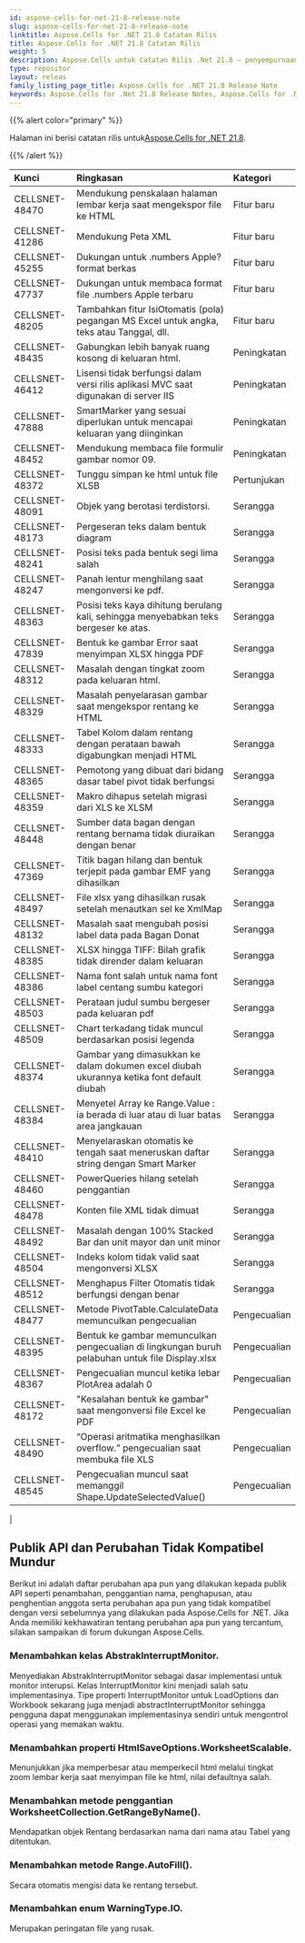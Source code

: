 ```yaml
---
id: aspose-cells-for-net-21-8-release-note
slug: aspose-cells-for-net-21-8-release-note
linktitle: Aspose.Cells for .NET 21.8 Catatan Rilis
title: Aspose.Cells for .NET 21.8 Catatan Rilis
weight: 5
description: Aspose.Cells untuk Catatan Rilis .Net 21.8 – penyempurnaan terbaru, fitur baru, dan perbaikan
type: repositor
layout: releas
family_listing_page_title: Aspose.Cells for .NET 21.8 Release Note
keywords: Aspose.Cells for .Net 21.8 Release Notes, Aspose.Cells for .Net 21.8 updates and fixe
---
```

{{% alert color="primary" %}}

 Halaman ini berisi catatan rilis untuk[Aspose.Cells for .NET 21.8](https://www.nuget.org/packages/Aspose.Cells/21.8.0).

{{% /alert %}}

|**Kunci**|**Ringkasan**|**Kategori**|
| :- | :- | :- |
|CELLSNET-48470|Mendukung penskalaan halaman lembar kerja saat mengekspor file ke HTML|Fitur baru|
|CELLSNET-41286|Mendukung Peta XML|Fitur baru|
|CELLSNET-45255|Dukungan untuk .numbers Apple? format berkas|Fitur baru|
|CELLSNET-47737| Dukungan untuk membaca format file .numbers Apple terbaru|Fitur baru|
|CELLSNET-48205|Tambahkan fitur IsiOtomatis (pola) pegangan MS Excel untuk angka, teks atau Tanggal, dll.|Fitur baru|
|CELLSNET-48435|Gabungkan lebih banyak ruang kosong di keluaran html.|Peningkatan|
|CELLSNET-46412|Lisensi tidak berfungsi dalam versi rilis aplikasi MVC saat digunakan di server IIS|Peningkatan|
|CELLSNET-47888|SmartMarker yang sesuai diperlukan untuk mencapai keluaran yang diinginkan|Peningkatan|
|CELLSNET-48452|Mendukung membaca file formulir gambar nomor 09.|Peningkatan|
|CELLSNET-48372|Tunggu simpan ke html untuk file XLSB|Pertunjukan|
|CELLSNET-48091|Objek yang berotasi terdistorsi.|Serangga|
|CELLSNET-48173|Pergeseran teks dalam bentuk diagram|Serangga|
|CELLSNET-48241|Posisi teks pada bentuk segi lima salah|Serangga|
|CELLSNET-48247|Panah lentur menghilang saat mengonversi ke pdf.|Serangga|
|CELLSNET-48363|Posisi teks kaya dihitung berulang kali, sehingga menyebabkan teks bergeser ke atas.|Serangga|
|CELLSNET-47839|Bentuk ke gambar Error saat menyimpan XLSX hingga PDF|Serangga|
|CELLSNET-48312|Masalah dengan tingkat zoom pada keluaran html.|Serangga|
|CELLSNET-48329|Masalah penyelarasan gambar saat mengekspor rentang ke HTML|Serangga|
|CELLSNET-48333| Tabel Kolom dalam rentang dengan perataan bawah digabungkan menjadi HTML|Serangga|
|CELLSNET-48365| Pemotong yang dibuat dari bidang dasar tabel pivot tidak berfungsi|Serangga|
|CELLSNET-48359|Makro dihapus setelah migrasi dari XLS ke XLSM|Serangga|
|CELLSNET-48448|Sumber data bagan dengan rentang bernama tidak diuraikan dengan benar|Serangga|
|CELLSNET-47369|Titik bagan hilang dan bentuk terjepit pada gambar EMF yang dihasilkan|Serangga|
|CELLSNET-48497|File xlsx yang dihasilkan rusak setelah menautkan sel ke XmlMap|Serangga|
|CELLSNET-48132| Masalah saat mengubah posisi label data pada Bagan Donat|Serangga|
|CELLSNET-48385|XLSX hingga TIFF: Bilah grafik tidak dirender dalam keluaran|Serangga|
|CELLSNET-48386|Nama font salah untuk nama font label centang sumbu kategori|Serangga|
|CELLSNET-48503|Perataan judul sumbu bergeser pada keluaran pdf|Serangga|
|CELLSNET-48509|Chart terkadang tidak muncul berdasarkan posisi legenda|Serangga|
|CELLSNET-48374|Gambar yang dimasukkan ke dalam dokumen excel diubah ukurannya ketika font default diubah|Serangga|
|CELLSNET-48384|Menyetel Array ke Range.Value : ia berada di luar atau di luar batas area jangkauan|Serangga|
|CELLSNET-48410|Menyelaraskan otomatis ke tengah saat meneruskan daftar string dengan Smart Marker|Serangga|
|CELLSNET-48460|PowerQueries hilang setelah penggantian|Serangga|
|CELLSNET-48478|Konten file XML tidak dimuat|Serangga|
|CELLSNET-48492|Masalah dengan 100% Stacked Bar dan unit mayor dan unit minor|Serangga|
|CELLSNET-48504|Indeks kolom tidak valid saat mengonversi XLSX|Serangga|
|CELLSNET-48512|Menghapus Filter Otomatis tidak berfungsi dengan benar|Serangga|
|CELLSNET-48477|Metode PivotTable.CalculateData memunculkan pengecualian|Pengecualian|
|CELLSNET-48395|Bentuk ke gambar memunculkan pengecualian di lingkungan buruh pelabuhan untuk file Display.xlsx|Pengecualian|
|CELLSNET-48367|Pengecualian muncul ketika lebar PlotArea adalah 0|Pengecualian|
|CELLSNET-48172|"Kesalahan bentuk ke gambar" saat mengonversi file Excel ke PDF|Pengecualian|
|CELLSNET-48490|“Operasi aritmatika menghasilkan overflow.” pengecualian saat membuka file XLS|Pengecualian|
|CELLSNET-48545|Pengecualian muncul saat memanggil Shape.UpdateSelectedValue()|Pengecualian|
|


##  **Publik API dan Perubahan Tidak Kompatibel Mundur**

Berikut ini adalah daftar perubahan apa pun yang dilakukan kepada publik API seperti penambahan, penggantian nama, penghapusan, atau penghentian anggota serta perubahan apa pun yang tidak kompatibel dengan versi sebelumnya yang dilakukan pada Aspose.Cells for .NET. Jika Anda memiliki kekhawatiran tentang perubahan apa pun yang tercantum, silakan sampaikan di forum dukungan Aspose.Cells.

###  **Menambahkan kelas AbstrakInterruptMonitor.**

Menyediakan AbstrakInterruptMonitor sebagai dasar implementasi untuk monitor interupsi. Kelas InterruptMonitor kini menjadi salah satu implementasinya. Tipe properti InterruptMonitor untuk LoadOptions dan Workbook sekarang juga menjadi abstractInterruptMonitor sehingga pengguna dapat menggunakan implementasinya sendiri untuk mengontrol operasi yang memakan waktu.

###  **Menambahkan properti HtmlSaveOptions.WorksheetScalable.**

Menunjukkan jika memperbesar atau memperkecil html melalui tingkat zoom lembar kerja saat menyimpan file ke html, nilai defaultnya salah.

###  **Menambahkan metode penggantian WorksheetCollection.GetRangeByName().**

Mendapatkan objek Rentang berdasarkan nama dari nama atau Tabel yang ditentukan.

###  **Menambahkan metode Range.AutoFill().**

Secara otomatis mengisi data ke rentang tersebut.

###  **Menambahkan enum WarningType.IO.**

Merupakan peringatan file yang rusak.

